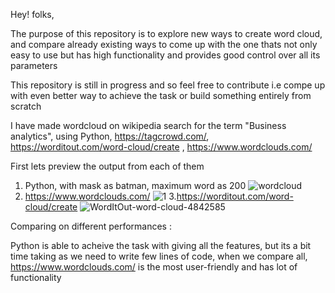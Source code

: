 Hey! folks,

The purpose of this repository is to explore new ways to create word cloud, and compare already existing ways to come up with the one thats not only easy to use but has high functionality and provides good control over all its parameters

This repository is still in progress and so feel free to contribute i.e compe up with even better way to achieve the task or build something entirely from scratch

I have made wordcloud on wikipedia search for the term "Business analytics", using Python, https://tagcrowd.com/, https://worditout.com/word-cloud/create , https://www.wordclouds.com/

First lets preview the output from each of them 

1. Python, with mask as batman, maximum word as 200
![wordcloud](https://user-images.githubusercontent.com/56268734/133846019-40b570e5-5122-49f4-819b-7656a6a9a625.png)
2. https://www.wordclouds.com/
![1](https://user-images.githubusercontent.com/56268734/133846616-03fdc57c-e5e3-45f4-9447-255b6e4dde84.png)
3.https://worditout.com/word-cloud/create
![WordItOut-word-cloud-4842585](https://user-images.githubusercontent.com/56268734/133846907-0d4214a1-66b5-4912-a5d8-927e191407bd.png)

Comparing on different performances :

Python is able to acheive the task with giving all the features, but its a bit time taking as we need to write few lines of code, when we compare all, https://www.wordclouds.com/ is the most user-friendly and has lot of functionality
